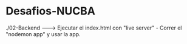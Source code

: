 # Desafios-NUCBA

./02-Backend ---> Ejecutar el index.html con "live server" - Correr el "nodemon app" y usar la app.